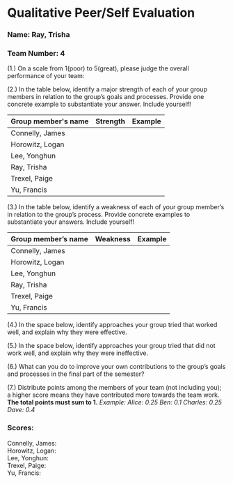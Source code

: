 # Qualitative Peer/Self Evaluation

### Name: Ray, Trisha
### Team Number: 4

(1.) On a scale from 1(poor) to 5(great), please judge the overall performance of your team:

(2.) In the table below, identify a major strength of each of your group members in relation to the group’s goals and processes. Provide one concrete example to substantiate your answer. Include yourself!

| Group member's name | Strength | Example |
| ------------------- | -------- | ------- |
|Connelly, James|||
|Horowitz, Logan|||
|Lee, Yonghun|||
|Ray, Trisha|||
|Trexel, Paige|||
|Yu, Francis|||

(3.) In the table below, identify a weakness of each of your group member’s in relation to the group’s process. Provide concrete examples to substantiate your answers. Include yourself!

| Group member’s name | Weakness | Example |
| ------------------- | -------- | ------- |
|Connelly, James|||
|Horowitz, Logan|||
|Lee, Yonghun|||
|Ray, Trisha|||
|Trexel, Paige|||
|Yu, Francis|||

(4.) In the space below, identify approaches your group tried that worked well, and explain why they were effective.

(5.) In the space below, identify approaches your group tried that did not work well, and explain why they were ineffective.

(6.) What can you do to improve your own contributions to the group’s goals and processes in the final part of the semester?

(7.) Distribute points among the members of your team (not including you); a higher score means they have contributed more towards the team work. **The total points must sum to 1.**
*Example:
Alice: 0.25
Ben: 0.1
Charles: 0.25
Dave: 0.4*

### Scores:
Connelly, James:  
Horowitz, Logan:  
Lee, Yonghun:  
Trexel, Paige:  
Yu, Francis:  

